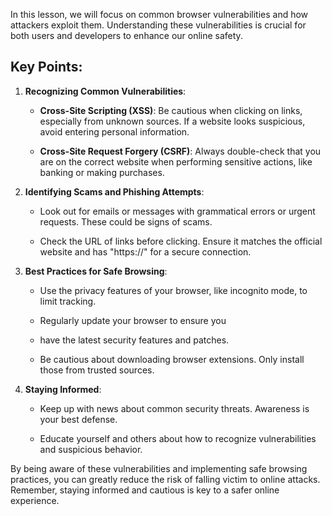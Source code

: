 In this lesson, we will focus on common browser vulnerabilities and how attackers exploit them. Understanding these vulnerabilities is crucial for both users and developers to enhance our online safety.

## Key Points:

1.  **Recognizing Common Vulnerabilities**:
    
    -   **Cross-Site Scripting (XSS)**: Be cautious when clicking on links, especially from unknown sources. If a website looks suspicious, avoid entering personal information.
        
    -   **Cross-Site Request Forgery (CSRF)**: Always double-check that you are on the correct website when performing sensitive actions, like banking or making purchases.
        
2.  **Identifying Scams and Phishing Attempts**:
    
    -   Look out for emails or messages with grammatical errors or urgent requests. These could be signs of scams.
        
    -   Check the URL of links before clicking. Ensure it matches the official website and has "https://" for a secure connection.
        
3.  **Best Practices for Safe Browsing**:
    
    -   Use the privacy features of your browser, like incognito mode, to limit tracking.
        
    -   Regularly update your browser to ensure you
        
    -   have the latest security features and patches.
        
    -   Be cautious about downloading browser extensions. Only install those from trusted sources.
        
4.  **Staying Informed**:
    
    -   Keep up with news about common security threats. Awareness is your best defense.
        
    -   Educate yourself and others about how to recognize vulnerabilities and suspicious behavior.
        

By being aware of these vulnerabilities and implementing safe browsing practices, you can greatly reduce the risk of falling victim to online attacks. Remember, staying informed and cautious is key to a safer online experience.
<!--stackedit_data:
eyJoaXN0b3J5IjpbMTY5NDg5NjE2OV19
-->